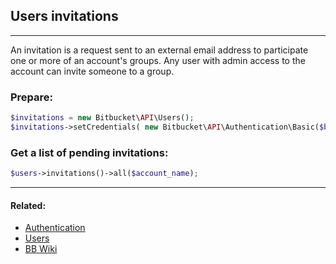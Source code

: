 ## Users invitations

----
An invitation is a request sent to an external email address to participate one or more of an account's groups.
Any user with admin access to the account can invite someone to a group.

### Prepare:
```php
$invitations = new Bitbucket\API\Users();
$invitations->setCredentials( new Bitbucket\API\Authentication\Basic($bb_user, $bb_pass) );
```

### Get a list of pending invitations:
```php
$users->invitations()->all($account_name);
```

----

#### Related:
  * [Authentication](authentication.md)
  * [Users](../users.md)
  * [BB Wiki](https://confluence.atlassian.com/display/BITBUCKET/invitations+Resource#invitationsResource-Overview)
